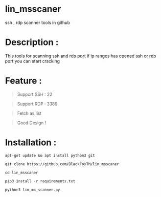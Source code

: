 # lin_msscaner
ssh , rdp scanner tools in github 

# Description :
This tools for scanning ssh and rdp port 
if ip ranges has opened ssh or rdp port you can start cracking 

# Feature :
> Support SSH : 22

> Support RDP : 3389

> Fetch as list 

> Good Design !


# Installation : 

```apt-get update && apt install python3 git ```

```git clone https://github.com/BlackFoxTM/lin_msscaner```

```cd lin_msscaner```

```pip3 install -r requirements.txt```

```python3 lin_ms_scanner.py```

